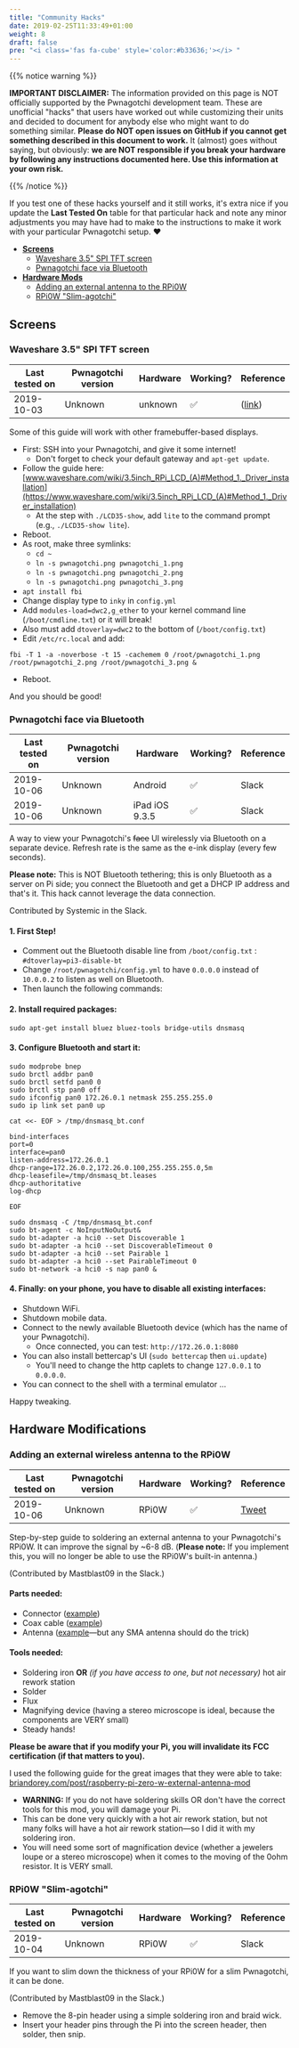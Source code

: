 ```yaml
---
title: "Community Hacks"
date: 2019-02-25T11:33:49+01:00
weight: 8
draft: false
pre: "<i class='fas fa-cube' style='color:#b33636;'></i> "
---
```


{{% notice warning %}}
<p><strong>IMPORTANT DISCLAIMER:</strong> The information provided on this page is NOT officially supported by the Pwnagotchi development team. These are unofficial "hacks" that users have worked out while customizing their units and decided to document for anybody else who might want to do something similar. <strong>Please do NOT open issues on GitHub if you cannot get something described in this document to work.</strong> It (almost) goes without saying, but obviously: <strong>we are NOT responsible if you break your hardware by following any instructions documented here. Use this information at your own risk.</strong></p>
{{% /notice %}}

If you test one of these hacks yourself and it still works, it's extra nice if you update the **Last Tested On** table for that particular hack and note any minor adjustments you may have had to make to the instructions to make it work with your particular Pwnagotchi setup. ❤️

- [**Screens**](#screens)
  - [Waveshare 3.5" SPI TFT screen](#waveshare-3-5-spi-tft-screen)
  - [Pwnagotchi face via Bluetooth](#pwnagotchi-face-via-bluetooth)
- [**Hardware Mods**](#hardware-modifications)
  - [Adding an external antenna to the RPi0W](#adding-an-external-antenna-to-the-rpi0w)
  - [RPi0W "Slim-agotchi"](#rpi0w-slim-agotchi)

## Screens
### Waveshare 3.5" SPI TFT screen

Last tested on | Pwnagotchi version | Hardware | Working? | Reference
---------------|--------------------|----------|----------|-----------|
2019-10-03 | Unknown | unknown | ✅ | ([link](https://github.com/evilsocket/pwnagotchi/issues/124#issue-502346040))

Some of this guide will work with other framebuffer-based displays.

- First: SSH into your Pwnagotchi, and give it some internet! 
  - Don't forget to check your default gateway and `apt-get update`.
- Follow the guide here: [www.waveshare.com/wiki/3.5inch_RPi_LCD_(A)#Method_1._Driver_installation](https://www.waveshare.com/wiki/3.5inch_RPi_LCD_(A)#Method_1._Driver_installation)
  - At the step with `./LCD35-show`, add `lite` to the command prompt (e.g., `./LCD35-show lite`).
- Reboot.
- As root, make three symlinks:
  - `cd ~`
  - `ln -s pwnagotchi.png pwnagotchi_1.png`
  - `ln -s pwnagotchi.png pwnagotchi_2.png`
  - `ln -s pwnagotchi.png pwnagotchi_3.png`
- `apt install fbi`
- Change display type to `inky` in `config.yml`
- Add `modules-load=dwc2,g_ether` to your kernel command line (`/boot/cmdline.txt`) or it will break!
- Also must add `dtoverlay=dwc2` to the bottom of (`/boot/config.txt`)
- Edit `/etc/rc.local` and add: 
```
fbi -T 1 -a -noverbose -t 15 -cachemem 0 /root/pwnagotchi_1.png /root/pwnagotchi_2.png /root/pwnagotchi_3.png &
```
- Reboot.

And you should be good!

### Pwnagotchi face via Bluetooth

Last tested on | Pwnagotchi version | Hardware | Working? | Reference
---------------|--------------------|----------|----------|-----------|
2019-10-06 | Unknown | Android | ✅ | Slack
2019-10-06 | Unknown | iPad iOS 9.3.5 | ✅ | Slack

A way to view your Pwnagotchi's ~~face~~ UI wirelessly via Bluetooth on a separate device. Refresh rate is the same as the e-ink display (every few seconds). 

**Please note:** This is NOT Bluetooth tethering; this is only Bluetooth as a server on Pi side; you connect the Bluetooth and get a DHCP IP address and that's it. This hack cannot leverage the data connection.

Contributed by Systemic in the Slack.

#### 1. First Step!
- Comment out the Bluetooth disable line from `/boot/config.txt` : `#dtoverlay=pi3-disable-bt`
- Change `/root/pwnagotchi/config.yml` to have `0.0.0.0` instead of `10.0.0.2` to listen as well on Bluetooth.
- Then launch the following commands:

#### 2. Install required packages:

```
sudo apt-get install bluez bluez-tools bridge-utils dnsmasq
```

#### 3. Configure Bluetooth and start it:
```
sudo modprobe bnep
sudo brctl addbr pan0
sudo brctl setfd pan0 0
sudo brctl stp pan0 off
sudo ifconfig pan0 172.26.0.1 netmask 255.255.255.0
sudo ip link set pan0 up
```

```
cat <<- EOF > /tmp/dnsmasq_bt.conf
```

```
bind-interfaces
port=0
interface=pan0
listen-address=172.26.0.1
dhcp-range=172.26.0.2,172.26.0.100,255.255.255.0,5m
dhcp-leasefile=/tmp/dnsmasq_bt.leases
dhcp-authoritative
log-dhcp
```

```
EOF
```

```
sudo dnsmasq -C /tmp/dnsmasq_bt.conf
sudo bt-agent -c NoInputNoOutput&
sudo bt-adapter -a hci0 --set Discoverable 1
sudo bt-adapter -a hci0 --set DiscoverableTimeout 0
sudo bt-adapter -a hci0 --set Pairable 1
sudo bt-adapter -a hci0 --set PairableTimeout 0
sudo bt-network -a hci0 -s nap pan0 &
```

#### 4. Finally: on your phone, you have to disable all existing interfaces:

- Shutdown WiFi.
- Shutdown mobile data.
- Connect to the newly available Bluetooth device (which has the name of your Pwnagotchi).
   - Once connected, you can test: `http://172.26.0.1:8080`
- You can also install bettercap's UI (`sudo bettercap` then `ui.update`) 
   - You'll need to change the http caplets to change `127.0.0.1` to `0.0.0.0`.
- You can connect to the shell with a terminal emulator ...

Happy tweaking.

## Hardware Modifications

### Adding an external wireless antenna to the RPi0W
Last tested on | Pwnagotchi version | Hardware |Working? | Reference
---------------|--------------------|----------|---------|-----------|
2019-10-06 | Unknown | RPi0W | ✅ | [Tweet](https://twitter.com/mastblast09/status/1180938109850136576)

Step-by-step guide to soldering an external antenna to your Pwnagotchi's RPi0W. It can improve the signal by ~6-8 dB. (**Please note:** If you implement this, you will no longer be able to use the RPi0W's built-in antenna.)

(Contributed by Mastblast09 in the Slack.)

#### Parts needed:

- Connector ([example](https://uk.farnell.com/hirose-hrs/u-fl-r-smt-1-10/rf-coaxial-u-fl-straight-jack/dp/1688077?CMP=i-ddd7-00001003))
- Coax cable ([example](https://uk.farnell.com/multicomp/r-134g7210150ca/cable-u-fl-sma-rp-150mm-50ohm/dp/1699261?CMP=i-ddd7-00001003))
- Antenna ([example](https://uk.farnell.com/siretta/delta6c-x-smam-s-rp-11/swivel-antenna-2-4-5-8ghz-sma/dp/2717651?st=sma%20antenna)—but any SMA antenna should do the trick)

#### Tools needed:

- Soldering iron **OR** *(if you have access to one, but not necessary)* hot air rework station
- Solder
- Flux
- Magnifying device (having a stereo microscope is ideal, because the components are VERY small)
- Steady hands!

**Please be aware that if you modify your Pi, you will invalidate its FCC certification (if that matters to you).**

I used the following guide for the great images that they were able to take: [briandorey.com/post/raspberry-pi-zero-w-external-antenna-mod](https://www.briandorey.com/post/raspberry-pi-zero-w-external-antenna-mod)

- **WARNING:** If you do not have soldering skills OR don't have the correct tools for this mod, you will damage your Pi.
- This can be done very quickly with a hot air rework station, but not many folks will have a hot air rework station—so I did it with my soldering iron.
- You will need some sort of magnification device (whether a jewelers loupe or a stereo microscope) when it comes to the moving of the 0ohm resistor. It is VERY small.

### RPi0W "Slim-agotchi"

Last tested on | Pwnagotchi version | Hardware | Working? | Reference
---------------|--------------------|----------|----------|-----------|
2019-10-04 | Unknown | RPi0W | ✅ | Slack

If you want to slim down the thickness of your RPi0W for a slim Pwnagotchi, it can be done.

(Contributed by Mastblast09 in the Slack.)

- Remove the 8-pin header using a simple soldering iron and braid wick.
- Insert your header pins through the Pi into the screen header, then solder, then snip.